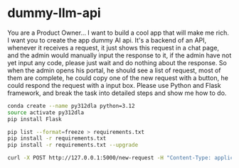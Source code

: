 # dummy-llm-api

You are a Product Owner...
I want to build a cool app that will make me rich.
I want you to create the app dummy AI api. It's a backend of an API, whenever it receives a request, it just shows this request in a chat page, and the admin would manually input the response to it, if the admin have not yet input any code, please just wait and do nothing about the response. So when the admin opens his portal, he should see a list of request, most of them are complete, he could copy one of the new request with a button, he could respond the request with a input box. Please use Python and Flask framework, and break the task into detailed steps and show me how to do.

```bash
conda create --name py312dla python=3.12
source activate py312dla
pip install Flask

pip list --format=freeze > requirements.txt
pip install -r requirements.txt
pip install -r requirements.txt --upgrade
```

```bash
curl -X POST http://127.0.0.1:5000/new-request -H "Content-Type: application/json" -d '{"test_key": "test_value"}'
```
